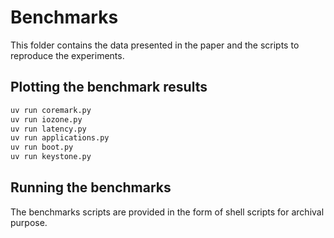 # Benchmarks

This folder contains the data presented in the paper and the scripts to reproduce the experiments.

## Plotting the benchmark results

```sh
uv run coremark.py
uv run iozone.py
uv run latency.py
uv run applications.py
uv run boot.py
uv run keystone.py
```

## Running the benchmarks

The benchmarks scripts are provided in the form of shell scripts for archival purpose.
